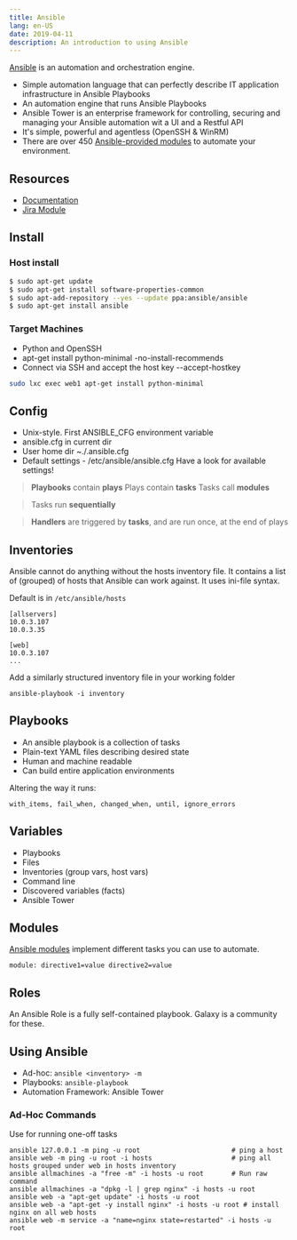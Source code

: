 ```yaml
---
title: Ansible
lang: en-US
date: 2019-04-11
description: An introduction to using Ansible
---
```


[Ansible](https://docs.ansible.com/) is an automation and orchestration engine.
* Simple automation language that can perfectly describe IT application infrastructure in Ansible Playbooks
* An automation engine that runs Ansible Playbooks
* Ansible Tower is an enterprise framework for controlling, securing and managing your Ansible automation wit a UI and a Restful API
* It's simple, powerful and agentless (OpenSSH & WinRM)
* There are over 450 [Ansible-provided modules](https://docs.ansible.com/ansible/latest/modules/modules_by_category.html) to automate your environment.

## Resources

* [Documentation](https://docs.ansible.com/)
* [Jira Module](https://docs.ansible.com/ansible/latest/modules/jira_module.html)

## Install

### Host install

```bash
$ sudo apt-get update
$ sudo apt-get install software-properties-common
$ sudo apt-add-repository --yes --update ppa:ansible/ansible
$ sudo apt-get install ansible
```

### Target Machines

* Python and OpenSSH
* apt-get install python-minimal -no-install-recommends
* Connect via SSH and accept the host key --accept-hostkey

```bash
sudo lxc exec web1 apt-get install python-minimal
```

## Config

* Unix-style. First ANSIBLE_CFG environment variable
* ansible.cfg in current dir
* User home dir ~./.ansible.cfg
* Default settings - /etc/ansible/ansible.cfg Have a look for available settings!

> **Playbooks** contain **plays**
Plays contain **tasks**
Tasks call **modules**

> Tasks run **sequentially**

> **Handlers** are triggered by **tasks**,
and are run once, at the end of plays


## Inventories

Ansible cannot do anything without the hosts inventory file. It contains a list of (grouped) of hosts that Ansible can work against. It uses ini-file syntax.

Default is in `/etc/ansible/hosts`

```
[allservers]
10.0.3.107
10.0.3.35

[web]
10.0.3.107
...
```
Add a similarly structured inventory file in your working folder

`ansible-playbook -i inventory`

## Playbooks

* An ansible playbook is a collection of tasks
* Plain-text YAML files describing desired state
* Human and machine readable
* Can build entire application environments

Altering the way it runs:

```
with_items, fail_when, changed_when, until, ignore_errors
```


## Variables

* Playbooks
* Files
* Inventories (group vars, host vars)
* Command line
* Discovered variables (facts)
* Ansible Tower

## Modules

[Ansible modules](https://docs.ansible.com/ansible/latest/modules/modules_by_category.html) implement different tasks you can use to automate.

`module: directive1=value directive2=value`

## Roles

An Ansible Role is a fully self-contained playbook. Galaxy is a community for these.

## Using Ansible

* Ad-hoc: `ansible <inventory> -m`
* Playbooks: `ansible-playbook`
* Automation Framework: Ansible Tower

### Ad-Hoc Commands

Use for running one-off tasks

```
ansible 127.0.0.1 -m ping -u root                       # ping a host
ansible web -m ping -u root -i hosts                    # ping all hosts grouped under web in hosts inventory
ansible allmachines -a "free -m" -i hosts -u root       # Run raw command
ansible allmachines -a "dpkg -l | grep nginx" -i hosts -u root
ansible web -a "apt-get update" -i hosts -u root
ansible web -a "apt-get -y install nginx" -i hosts -u root # install nginx on all web hosts
ansible web -m service -a "name=nginx state=restarted" -i hosts -u root
```
